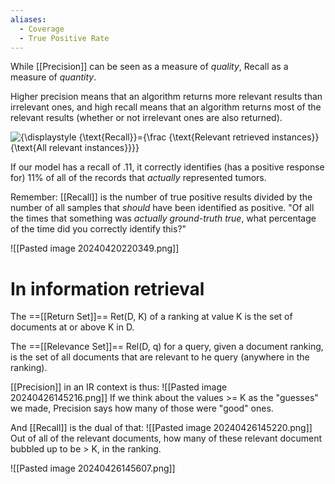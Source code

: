 ```yaml
---
aliases:
  - Coverage
  - True Positive Rate
---
```

While [[Precision]] can be seen as a measure of *quality*, Recall as a measure of *quantity*.

Higher precision means that an algorithm returns more relevant results than irrelevant ones, and high recall means that an algorithm returns most of the relevant results (whether or not irrelevant ones are also returned).

![{\displaystyle {\text{Recall}}={\frac {\text{Relevant retrieved instances}}{\text{All relevant instances}}}}](https://wikimedia.org/api/rest_v1/media/math/render/svg/c3c5350d4d74f4e18962798289b91795e76140b4)

If our model has a recall of .11, it correctly identifies (has a positive response for) 11% of all of the records that *actually* represented tumors.

Remember: [[Recall]] is the number of true positive results divided by the number of all samples that *should* have been identified as positive. "Of all the times that something was *actually ground-truth true*, what percentage of the time did you correctly identify this?"



![[Pasted image 20240420220349.png]]

# In information retrieval
The ==[[Return Set]]== Ret(D, K)  of a ranking at value K is the set of documents at or above K in D.

The ==[[Relevance Set]]== Rel(D, q) for a query, given a document ranking, is the set of all documents that are relevant to he query (anywhere in the ranking).

[[Precision]] in an IR context is thus:
![[Pasted image 20240426145216.png]]
If we think about the values >= K as the "guesses" we made, Precision says how many of those were "good" ones.

And [[Recall]] is the dual of that:
![[Pasted image 20240426145220.png]]
Out of all of the relevant documents, how many of these relevant document bubbled up to be > K, in the ranking.

![[Pasted image 20240426145607.png]]

